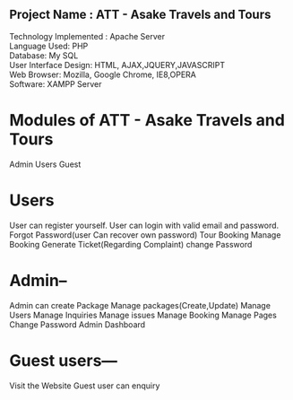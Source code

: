 ## Project Name : ATT - Asake Travels and Tours 
Technology Implemented : Apache Server  
Language Used: PHP  
Database: My SQL  
User Interface Design: HTML, AJAX,JQUERY,JAVASCRIPT  
Web Browser:  Mozilla, Google Chrome, IE8,OPERA  
Software: XAMPP Server  

# Modules of ATT - Asake Travels and Tours 
Admin 
Users 
Guest 

# Users 
User can register yourself. 
User can login with valid email and password. 
Forgot Password(user Can recover own password) 
Tour Booking 
Manage Booking 
Generate Ticket(Regarding Complaint) 
change Password 

# Admin–  
Admin can create Package 
Manage packages(Create,Update) 
Manage Users 
Manage Inquiries 
Manage issues 
Manage Booking 
Manage Pages 
Change Password 
Admin Dashboard 

# Guest users—  
Visit the Website 
Guest user can enquiry
